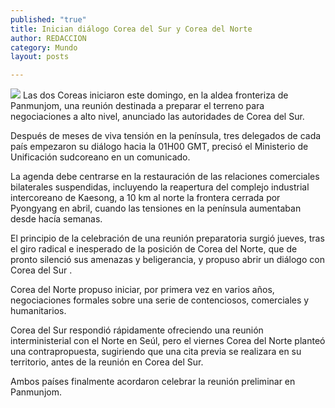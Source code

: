 ```yaml
---
published: "true"
title: Inician diálogo Corea del Sur y Corea del Norte
author: REDACCION
category: Mundo
layout: posts

---
```


![](http://i.imgur.com/dR2j8lom.jpg)
Las dos Coreas iniciaron este domingo, en la aldea fronteriza de Panmunjom, una reunión destinada a preparar el terreno para negociaciones a alto nivel, anunciado las autoridades de Corea del Sur.

Después de meses de viva tensión en la península, tres delegados de cada país empezaron su diálogo hacia la 01H00 GMT, precisó el Ministerio de Unificación sudcoreano en un comunicado.

La agenda debe centrarse en la restauración de las relaciones comerciales bilaterales suspendidas, incluyendo la reapertura del complejo industrial intercoreano de Kaesong, a 10 km al norte la frontera cerrada por Pyongyang en abril, cuando las tensiones en la península aumentaban desde hacía semanas.

El principio de la celebración de una reunión preparatoria surgió jueves, tras el giro radical e inesperado de la posición de Corea del Norte, que de pronto silenció sus amenazas y beligerancia, y propuso abrir un diálogo con Corea del Sur .

Corea del Norte propuso iniciar, por primera vez en varios años, negociaciones formales sobre una serie de contenciosos, comerciales y humanitarios.

Corea del Sur respondió rápidamente ofreciendo una reunión interministerial con el Norte en Seúl, pero el viernes Corea del Norte planteó una contrapropuesta, sugiriendo que una cita previa se realizara en su territorio, antes de la reunión en Corea del Sur.

Ambos países finalmente acordaron celebrar la reunión preliminar en Panmunjom.
